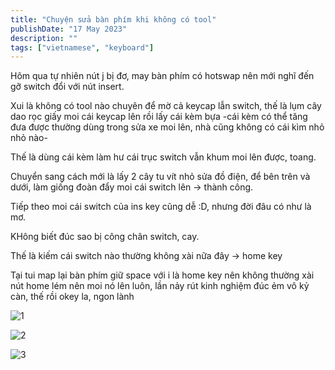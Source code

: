```yaml
---
title: "Chuyện sửa bàn phím khi không có tool"
publishDate: "17 May 2023"
description: ""
tags: ["vietnamese", "keyboard"]
---
```


Hôm qua tự nhiên nút j bị đơ, may bàn phím có hotswap nên mới nghĩ đến gỡ switch đổi với nút insert.

Xui là không có tool nào chuyên để mờ cả keycap lẫn switch, thế là lụm cây dao rọc giấy moi cái keycap lên rồi lấy cái kèm bựa -cái kèm có thể tăng đưa được thường dùng trong sửa xe moi lên, nhà cũng không có cái kìm nhỏ nhỏ nào-

Thế là dùng cái kèm làm hư cái trục switch vẫn khum moi lên được, toang.

Chuyển sang cách mới là lấy 2 cây tu vít nhỏ sửa đồ điện, để bên trên và dưới, làm giống đoàn đẩy moi cái switch lên -> thành công.

Tiếp theo moi cái switch của ins key cũng dễ :D, nhưng đời đâu có như là mơ.

KHông biết đúc sao bị công chân switch, cay.

Thế là kiếm cái switch nào thường không xài nữa đây -> home key

Tại tui map lại bàn phím giữ space với i là home key nên không thường xài nút home lém nên moi nó lên luôn, lần nảy rút kinh nghiệm đúc ẻm vô kỷ càn, thế rồi okey la, ngon lành

![1](https://lh3.googleusercontent.com/pw/AJFCJaWSwte0cfA3ebRVCi3X3F3xydIQzGnseeyQfCywS0Amh5MRYHJBzNRD4idd570CQLXHn_BjMEFqdu6BCOy7bZ1jePp9O6Y9TXEOWil3MgNvkrpacWVO50t2E67NMNEzvrwKZjBZ4qCJCz5lKiqMGOzQ=w749-h999-s-no?authuser=0)

![2](https://lh3.googleusercontent.com/pw/AJFCJaXXxZYJR_G2tyHCQfC9UjA0EI7BYxTs8xkK5pOQkLDwZgnaUYlVyvzYtwUV1ZTMo8miaYNFVYPsDdn9pFfTbTfdwc4mg_HS8YA32Z4SJCinT_pk86JvtytQomTfTOZgJ8nmpNj-dCtpDibsLiMMUO37=w1332-h999-s-no?authuser=0)

![3](https://lh3.googleusercontent.com/pw/AJFCJaXxu4DkGL-_qBkoKVffVEAEsp-oQHKJB4B19bORKqCWrk8-8XXesE3YX7OmC1KKgeKWM49DmVIWJWdqAUMXsKqsa9V0v7hjF0UPRfDkB5ppbfhgKiAekwOavuTF7dcAAtPpPzFU3OEltTPBS_Jx8ktM=w749-h999-s-no?authuser=0)
